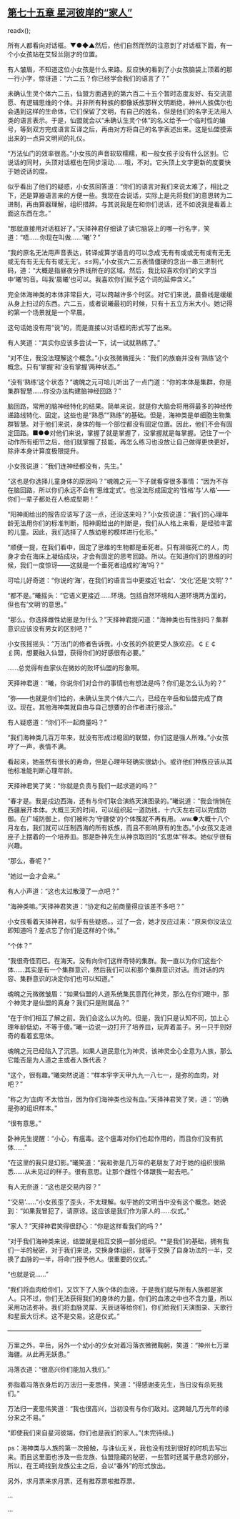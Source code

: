 ## [第七十五章 星河彼岸的“家人”](https://www.xxbiquge.com/11_11207/9034074.html)
readx();

  所有人都看向对话框。▼●◆▲然后，他们自然而然的注意到了对话框下面，有一个小女孩站在艾轻兰刚才的位置。

  有人皱眉，不知道这位小女孩是什么来路。反应快的看到了小女孩脑袋上顶着的那一行小字，惊讶道：“六二五？你已经学会我们的语言了？”

  未确认生灵个体六二五，仙盟方面遇到的第六百二十五个暂时态度友好、有交流意愿、有逻辑思维的个体。并非所有种族的都像妖族那样文明断绝，神州人族偶尔也会遇到这样的生命体，它们保留了文明，有自己的姓名，但是他们的名字无法用人类的语言表示。于是，仙盟就会以“未确认生灵个体”的名义给予一个临时性的编号，等到双方完成语言互译之后，再由对方将自己的名字表述出来。这是仙盟摸索出来的一点异文明间的礼仪。

  “万法仙门的效率很高。”小女孩的声音软软糯糯，和一般女孩子没有什么区别。它说话的同时，头顶对话框也在同步滚动……哦，不对。它头顶上文字更新的度要快于她说话的度。

  似乎看出了他们的疑惑，小女孩回答道：“你们的语言对我们来说太难了，相比之下，还是算器语言来的方便一些。我现在会说话，实际上是先将我们的意思转为二进制，再由算器理解，组织措辞。与其说我是在和你们说话，还不如说我是看着上面这东西在念。”

  “那就直接用对话框好了。”天择神君仔细读了读它脑袋上的哪一行名字，笑道：“唔……你现在叫做……‘曦’？”

  “我的原名无法用声音表达，转译成算学语言的可以念成‘无有有或或无有或有无无或无有有无无有有或无无’。≤≤网，”小女孩六二五表情僵硬的念出一串三进制代码，道：“大概是指昼夜分界线所在的区域。然后，我比较喜欢你们的文字当中‘曦’的音。叫我‘晨曦’也可以。我喜欢你们赋予这个词的延伸含义。”

  完全体海神类的本体非常巨大，可以跨越许多个时区。对它们来说，晨昏线是缓缓从身上扫过的东西。六二五，或者说曦最初的时候，只有十五立方米大小。她记得的第一个场景就是一个早晨。

  这句话她没有用“说”的，而是直接以对话框的形式写了出来。

  有人笑道：“其实你应该多尝试一下，试一试就熟练了。”

  “对不住，我没法理解这个概念。”小女孩微微摇头：“我们的族裔并没有‘熟练’这个概念。只有‘掌握’和‘没有掌握’两种状态。”

  “没有‘熟练’这个状态？”魂魄之元可哈儿听出了一点门道：“你的本体是集群，你是集群智慧……你没办法构建脑神经回路？”

  脑回路，常用的脑神经特化的结果。简单来说，就是你大脑会将用得最多的神经传递路线特化、固定。这些也是“熟悉”“熟练”的基础。但是，海神类是单细胞生物集群智慧。对于他们来说，身体的每一个部位都没有固定位置。因此，他们不会有固定回路。■●●对他们来说，掌握了就是掌握了，没掌握就是每掌握。记住了一个动作所有细节之后，他们就掌握了技能，再怎么练习也没放让自己做得更快更好，除非本身计算度极限提升。

  小女孩说道：“我们连神经都没有，先生。”

  “这也是你选择儿童身体的原因吗？”魂魄之元一下子就看穿很多事情：“因为不存在脑回路，所以你们永远不会有‘思维定式’。也没法形成固定的‘性格’与‘人格’——你们一辈子都处在人格成型期！”

  “阳神阁给出的报告应该写了这一点，还没送来吗？”小女孩说道：“我们的心理年龄无法用你们的标准判断，阳神阁给出的判断是，我们从人格上来看，是经验丰富的儿童。因此，我们选择了人族幼崽的模样进行化形。”

  “顺便一提，在我们看中，固定了思维的生物都是垂死者。只有濒临死亡的人，肉身才会在海床上凝结成块，才会有固定的思考回路。所以。在知道你们的思维的时候，我们一度惊讶——这就是一个垂死者组成的‘海’吗？”

  可哈儿好奇道：“你说的‘海’，在我们的语言当中更接近‘社会’、‘文化’还是‘文明’？”

  “都不是。”曦摇头：“它语义更接近……环境。包括自然环境和人道环境两方面的，但也有‘文明’的意思。”

  “那么。你选择雌性幼崽是为什么？”天择神君提问道：“海神类也有性别吗？集群意识应该没有男女的区别吧？”

  小女孩摇摇头：“万法门的修者告诉我，小女孩的外貌更受人族欢迎。￠￡￠￡网，想要融入仙盟，获得你们的好感很有必要。”

  ……总觉得有些家伙在微妙的败坏仙盟的形象啊。

  天择神君道：“曦，你说你们对合作的事情也有想法是吗？你们是怎么认为的？”

  “弥——也就是你们给的，未确认生灵个体六二六，已经在辛岳和仙盟完成了商议。现在。其他海神类就自由与自己想要的合作者进行接洽。”

  有人疑惑道：“你们不一起商量吗？”

  “我们海神类几百万年来，就没有形成过稳固的联盟，你们这是强人所难。”小女孩哼了一声，表情不满。

  看起来，她虽然有很长的寿命，但是心理年轻确实很幼小。或许他们种族应该从其他标准能判断心理年龄。

  天择神君笑了笑：“你就是负责与我们一起求道的吗？”

  “春才是。我是戍边西海，还有与你们联合演练天演图录的。”曦说道：“我会悄悄在西疆展开本体。大概三天的时间，可以组织起一道防线，十六天左右可以完成防御。在广域防御上，你们被称为‘守疆使’的个体簇就不再有用。.ww.●大概十八个月左右，我们就可以压制西海的所有妖族，而且不影响原有的生态。”小女孩又走进座子上摆着的一个培养皿。那是卧神先生从神京取回的“玄思体”样本。她似乎很有兴趣。

  “那么，春呢？”

  “她过一会才会来。”

  有人小声道：“这也太过散漫了一点吧？”

  “海神类嘛。”天择神君笑道：“协定和之前商量得应该差不多吧？”

  小女孩看着天择神君，似乎有些疑惑。。过了一会，她才反应过来：“原来你没法立即知道吗？差点忘了你们是这样的个体。”

  “个体？”

  “我很奇怪而已。在海天。没有向你们这样奇特的集群。我一直以为你们这些个体……其实是有一个集群意识，然后我们可以和那个集群意识对话。而对话的内容、集群意识的决定你们也可以知道。”

  魂魄之元微微皱眉：“如果仙盟的人道系统集民意而化神灵，那么在你们眼中，那个神灵才是仙盟的真身？我们只是附属品？”

  “在于你们相互了解之前。我们会这么以为的。但是，我们只是认知不同，加上心理年龄低幼，不等于傻。”曦一边说一边打开了培养皿，玩弄着盖子。另一只手则好奇的看着玄思体。

  魂魄之元已经陷入了沉思。如果人道民意化为神灵，该神灵全心全意为人族，那么它能否是为人道之主或者人族代表？

  “这个，很有趣。”曦突然说道：“样本宇字天甲九九一八七一，是弥的血肉，对吧？”

  “称之为‘血肉’不太恰当，因为你们海神类也没有血。”天择神君笑了笑，道：“的确是弥的组织样本。”

  “很有意思。”

  卧神先生提醒：“小心，有瘟毒。这个瘟毒对你们也起作用的，而且你们没有抗体……”

  “在这里的我只是幻影。”曦笑道：“我和弥是几万年的老朋友了对于她的组织很熟悉……从未见过的样子。很有意思。让那个雌性个体跟我一起去吧。”

  有人无奈道：“这也是交易内容？”

  “‘交易’……”小女孩歪了歪头，不太理解。似乎她的文明当中没有这个概念。她说到：“如果我冒犯了，请原谅。这应该是我们作为家人的……仪式。”

  “家人？”天择神君笑得很舒心：“你是这样看我们的吗？”

  “对于我们海神类来说，结盟就是相互交换一部分组织。**是我们的基础，拥有我们一半的秘密，对于我们来说，交换身体组织，就等于交换了自身功法的一半，交换了血脉的一半，将命门授予他人。很重要的仪式。”

  “也就是说……”

  “我们将血肉给你们，又饮下了人族个体的血液，于是我们就与所有人族都是家人。只不过，你们无法获得我们的身体的力量。你们的血液之中也不含力量，所以采用功法弥补。我们将血脉灵犀、天辰谜等给你们，你们给我们天演图录、天歌行和星辰大衍术。这不是交易。这是仪式。”

  ———————————————————————————————

  万里之外，辛岳，另外一个幼小的少女对着冯落衣微微鞠躬，笑道：“神州七万里海疆。从此再无妖患。”

  冯落衣道：“很高兴你们能加入我们。”

  弥指着冯落衣身后的万法归一麦思伟，笑道：“得感谢麦先生，当日没有杀死我们。”

  万法归一麦思伟笑道：“我也很高兴，当初没有与你们敌对。这跨越几万光年的缘分来之不易。”

  “即使我们来自星河彼端，你们也是我们的家人。”(未完待续。)

  ps：海神类与人族的第一次接触，与诛仙无关，我也没有找到很好的时机去写出来。而且这里面也涉及一些龙族、仙盟隐藏的秘密，一些暂时还属于悬念的部分，所以，在王崎找到龙族公主之后，会以“番外”的形式放出。

  另外，求月票来求月票，还有推荐票啦推荐票。

  ...

  ...
